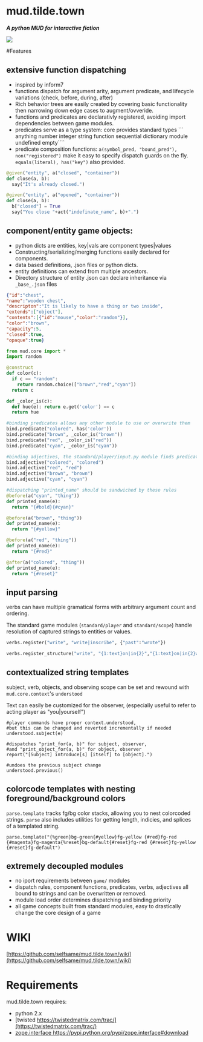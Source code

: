 mud.tilde.town
==============

***A python MUD for interactive fiction***

![](http://www.selfsamegames.com/screens/ttmud.png)



#Features

## extensive function dispatching
* inspired by inform7
* functions dispatch for argument arity, argument predicate, and lifecycle variations (check, before, during, after)
* Rich behavior trees are easily created by covering basic functionality then narrowing down edge cases to augment/ovveride.
* functions and predicates are declarativly registered, avoiding import dependencies between game modules.
* predicates serve as a type system: core provides standard types ``` anything number integer string function sequential dictionary module undefined empty````
* predicate composition functions: ```a(symbol_pred, "bound_pred"), non("registered")``` make it easy to specify dispatch guards on the fly. ```equals(literal), has("key")``` also provided.


```python
@given("entity", a("closed", "container"))
def close(a, b):
  say("It's already closed.")

@given("entity", a("opened", "container"))
def close(a, b):
  b["closed"] = True
  say("You close "+act("indefinate_name", b)+".")
```

## component/entity game objects:
* python dicts are entities, key|vals are component types|values
* Constructing/serializing/merging functions easily declared for components.
* data based definitions, .json files or python dicts.
* entity definitions can extend from multiple ancestors.
* Directory structure of entity .json can declare inheritance via ```_base_.json``` files


```json
{"id":"chest",
"name":"wooden chest",
"descripton":"It is likely to have a thing or two inside",
"extends":["object"],
"contents":[{"id":"mouse","color":"random"}],
"color":"brown",
"capacity":5,
"closed":true,
"opaque":true}
```

```python
from mud.core import *
import random

@construct
def color(c):
  if c == "random":
    return random.choice(["brown","red","cyan"])
  return c

def _color_is(c): 
  def hue(e): return e.get('color') == c
  return hue

#binding predicates allows any other module to use or overwrite them
bind.predicate("colored", has('color'))
bind.predicate("brown", _color_is("brown"))
bind.predicate("red", _color_is("red"))
bind.predicate("cyan", _color_is("cyan"))

#binding adjectives, the standard/player/input.py module finds predicates from adjective strings to filter matches
bind.adjective("colored", "colored")
bind.adjective("red", "red")
bind.adjective("brown", "brown")
bind.adjective("cyan", "cyan")

#dispatching "printed_name" should be sandwiched by these rules
@before(a("cyan", "thing"))
def printed_name(e):
  return "{#bold}{#cyan}"

@before(a("brown", "thing"))
def printed_name(e):
  return "{#yellow}"

@before(a("red", "thing"))
def printed_name(e):
  return "{#red}"

@after(a("colored", "thing"))
def printed_name(e):
  return "{#reset}"

```

## input parsing

verbs can have multiple gramatical forms with arbitrary argument count and ordering.

The standard game modules (```standard/player``` and ```standard/scope```) handle resolution of captured strings to entities or values.

```python
verbs.register("write", "write|inscribe", {"past":"wrote"})

verbs.register_structure("write", "{1:text}on|in{2}","{1:text}on|in{2}with|using{3}")
```

## contextualized string templates
subject, verb, objects, and observing scope can be set and rewound with ```mud.core.context```'s ```understood```

Text can easily be customized for the observer, (especially useful to refer to acting player as "you|yourself")
```
#player commands have proper context.understood, 
#but this can be changed and reverted incrementally if needed
understood.subject(e)

#dispatches "print_for(a, b)" for subject, observer, 
#and "print_object_for(a, b)" for object, observer
report("[Subject] introduce[s] [itself] to [object].")

#undoes the previous subject change 
understood.previous()
```

## colorcode templates with nesting foreground/background colors
```parse.template``` tracks fg/bg color stacks, allowing you to nest colorcoded strings. ```parse``` also includes utilities for getting length, indicies, and splices of a templated string.
```
parse.template("{%green}bg-green{#yellow}fg-yellow {#red}fg-red {#magenta}fg-magenta{%reset}bg-default{#reset}fg-red {#reset}fg-yellow {#reset}fg-default")
```

## extremely decoupled modules
* no iport requirements between ```game/``` modules
* dispatch rules, component functions, predicates, verbs, adjectives all bound to strings and can be overwritten or removed.
* module load order determines dispatching and binding priority
* all game concepts built from standard modules, easy to drastically change the core design of a game




WIKI
======
[https://github.com/selfsame/mud.tilde.town/wiki](https://github.com/selfsame/mud.tilde.town/wiki)


Requirements
================
mud.tilde.town requires: 
* python 2.x
* [twisted https://twistedmatrix.com/trac/](https://twistedmatrix.com/trac/)
* [zope.interface https://pypi.python.org/pypi/zope.interface#download
](https://pypi.python.org/pypi/zope.interface#download)


